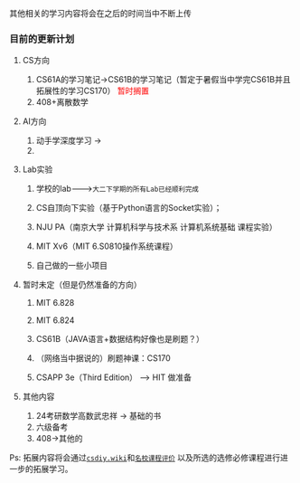 其他相关的学习内容将会在之后的时间当中不断上传

### 目前的更新计划
1. CS方向

    1. CS61A的学习笔记->CS61B的学习笔记（暂定于暑假当中学完CS61B并且拓展性的学习CS170） <font color='red'>暂时搁置</font>
    2. 408+离散数学


2. AI方向
    1. 动手学深度学习 -> 
    2. 

3. Lab实验

    1. 学校的lab--->`大二下学期的所有Lab已经顺利完成`

    2. CS自顶向下实验（基于Python语言的Socket实验）；   

    3. NJU PA（南京大学 计算机科学与技术系 计算机系统基础 课程实验）

    4. MIT Xv6（MIT 6.S0810操作系统课程）

    5. 自己做的一些小项目

4. 暂时未定（但是仍然准备的方向）

    1. MIT 6.828

    2. MIT 6.824

    3. CS61B（JAVA语言+数据结构好像也是刷题？）

    4. （网络当中据说的）刷题神课：CS170

    5. CSAPP 3e（Third Edition）  --> HIT 做准备


5. 其他内容
    1. 24考研数学高数武忠祥  -> 基础的书
    2. 六级备考
    3. 408->其他的

Ps: 拓展内容将会通过[`csdiy.wiki`](https://csdiy.wiki/)和[`名校课程评价`](https://conanhujinming.github.io/comments-for-awesome-courses/index.html) 以及所选的选修必修课程进行进一步的拓展学习。

